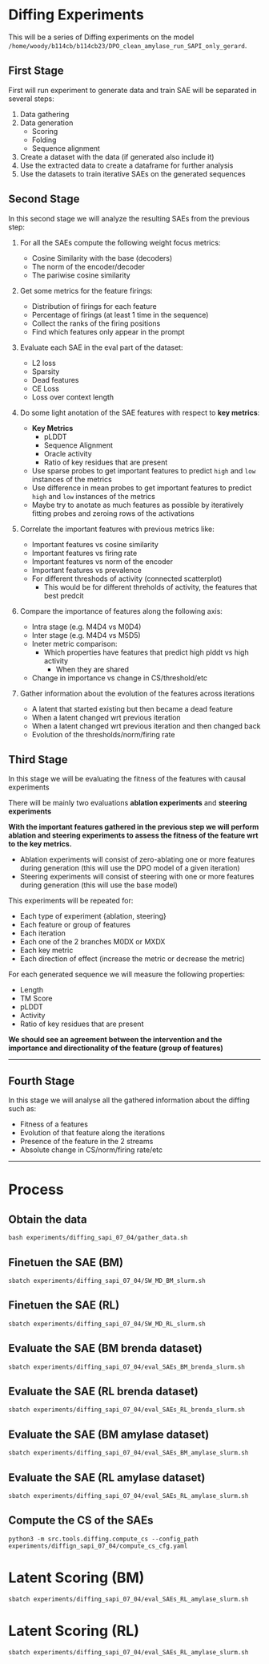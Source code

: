 # Diffing Experiments


This will be a series of Diffing experiments on the model `/home/woody/b114cb/b114cb23/DPO_clean_amylase_run_SAPI_only_gerard`.

## First Stage


First will run experiment to generate data and train SAE will be separated in several steps:
1. Data gathering
2. Data generation
    - Scoring
    - Folding
    - Sequence alignment
3. Create a dataset with the data (if generated also include it)
4. Use the extracted data to create a dataframe for further analysis
5. Use the datasets to train iterative SAEs on the generated sequences 


## Second Stage

In this second stage we will analyze the resulting SAEs from the previous step:

1. For all the SAEs compute the following weight focus metrics:
    - Cosine Similarity with the base (decoders)
    - The norm of the encoder/decoder
    - The pariwise cosine similarity

2. Get some metrics for the feature firings:
    - Distribution of firings for each feature
    - Percentage of firings (at least 1 time in the sequence)
    - Collect the ranks of the firing positions
    - Find which features only appear in the prompt

3. Evaluate each SAE in the eval part of the dataset: 
    - L2 loss
    - Sparsity
    - Dead features
    - CE Loss 
    - Loss over context length

4. Do some light anotation of the SAE features with respect to **key metrics**:
    - **Key Metrics** 
        - pLDDT
        - Sequence Alignment
        - Oracle activity 
        - Ratio of key residues that are present 
    - Use sparse probes to get important features to predict `high` and `low` instances of the metrics 
    - Use difference in mean probes to get important features to predict `high` and `low` instances of the metrics 
    - Maybe try to anotate as much features as possible by iteratively fitting probes and zeroing rows of the activations

5. Correlate the important features with previous metrics like:
    - Important features vs cosine similarity
    - Important features vs firing rate
    - Important features vs norm of the encoder
    - Important features vs prevalence 
    - For different threshods of activity (connected scatterplot) 
        - This would be for different threholds of activity, the features that best predcit

6. Compare the importance of features along the following axis:
    - Intra stage (e.g. M4D4 vs M0D4)
    - Inter stage (e.g. M4D4 vs M5D5)
    - Ineter metric comparison:
        - Which properties have features that predict high plddt vs high activity
            - When they are shared
    - Change in importance vs change in CS/threshold/etc

7. Gather information about the evolution of the features across iterations
    - A latent that started existing but then became a dead feature
    - When a latent changed wrt previous iteration
    - When a latent changed wrt previous iteration and then changed back
    - Evolution of the thresholds/norm/firing rate
    


## Third Stage

In this stage we will be evaluating the fitness of the features with causal experiments

There will be mainly two evaluations **ablation experiments** and **steering experiments** 


**With the important features gathered in the previous step we will perform ablation and steering experiments to assess the fitness of the feature wrt to the key metrics.**


- Ablation experiments will consist of zero-ablating one or more features during generation (this will use the DPO model of  a given iteration)
- Steering experiments will consist of steering with one or more features during generation (this will use the base model)


This experiments will be repeated for:
- Each type of experiment {ablation, steering}
- Each feature or group of features
- Each iteration
- Each one of the 2 branches M0DX or MXDX
- Each key metric
- Each direction of effect (increase the metric or decrease the metric)



For each generated sequence we will measure the following properties:
- Length
- TM Score
- pLDDT
- Activity
- Ratio of key residues that are present 


**We should see an agreement between the intervention and the importance and directionality of the feature (group of features)**


----



## Fourth Stage


In this stage we will analyse all the gathered information about the diffing such as:

- Fitness of a features
- Evolution of that feature along the iterations
- Presence of the feature in the 2 streams
- Absolute change in CS/norm/firing rate/etc


----------

# Process


## Obtain the data

```{bash}
bash experiments/diffing_sapi_07_04/gather_data.sh
```


## Finetuen the SAE (BM) 

```{bash}
sbatch experiments/diffing_sapi_07_04/SW_MD_BM_slurm.sh
```


## Finetuen the SAE (RL) 

```{bash}
sbatch experiments/diffing_sapi_07_04/SW_MD_RL_slurm.sh
```


## Evaluate the SAE (BM brenda dataset) 

```{bash}
sbatch experiments/diffing_sapi_07_04/eval_SAEs_BM_brenda_slurm.sh
```


## Evaluate the SAE (RL brenda dataset) 

```{bash}
sbatch experiments/diffing_sapi_07_04/eval_SAEs_RL_brenda_slurm.sh
```


## Evaluate the SAE (BM amylase dataset) 

```{bash}
sbatch experiments/diffing_sapi_07_04/eval_SAEs_BM_amylase_slurm.sh
```


## Evaluate the SAE (RL amylase dataset) 

```{bash}
sbatch experiments/diffing_sapi_07_04/eval_SAEs_RL_amylase_slurm.sh
```

## Compute the CS of the SAEs  

```{bash}
python3 -m src.tools.diffing.compute_cs --config_path experiments/diffign_sapi_07_04/compute_cs_cfg.yaml
```

# Latent Scoring (BM)


```{bash}
sbatch experiments/diffing_sapi_07_04/eval_SAEs_RL_amylase_slurm.sh
```

# Latent Scoring (RL)


```{bash}
sbatch experiments/diffing_sapi_07_04/eval_SAEs_RL_amylase_slurm.sh
```

